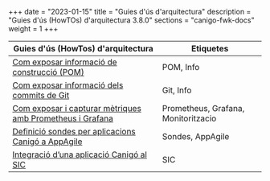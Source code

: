 +++
date        = "2023-01-15"
title       = "Guies d'ús d'arquitectura"
description = "Guies d'ús (HowTOs) d'arquitectura 3.8.0"
sections    = "canigo-fwk-docs"
weight        = 1
+++

| Guies d'ús (HowTos) d'arquitectura | Etiquetes |
| --- | ---    |
| [Com exposar informació de construcció (POM)](/howtos/2022-07-14-Howto-actuator-info-pom-versio/)| POM, Info |
| [Com exposar informació dels commits de Git](/howtos/2022-07-07-Howto-actuator-info-commit-git/)| Git, Info |
| [Com exposar i capturar mètriques amb Prometheus i Grafana](/howtos/2021-01-02-Howto-spring-expose-metrics/)| Prometheus, Grafana, Monitoritzacio |
| [Definició sondes per aplicacions Canigó a AppAgile](/howtos/2019-03-HowTo-Definicio-sondes-aplicacions-Canigo-AppAgile) | Sondes, AppAgile |
| [Integració d’una aplicació Canigó al SIC](/howtos/2022-07-07-Howto-integracio_canigo_sic/) | SIC |
